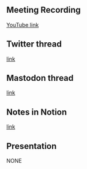 ## Meeting Recording

[YouTube link](https://youtu.be/zVKf130IDlA)

## Twitter thread

[link](https://twitter.com/Orthogonal_Lab/status/1700662446476726448)

## Mastodon thread

[link](https://neuromatch.social/@OREL/111037942017753746)

## Notes in Notion

[link](https://www.notion.so/jopro-org/SMN-2023-37-529b4443f509454399fe70b268b3c729?pvs=4)

## Presentation

NONE
